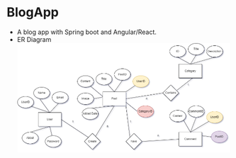 # BlogApp
- A blog app with Spring boot and Angular/React.
- ER Diagram
![ER Diagram](/BlogBackend/images/BlogAppDiagram.drawio.png)

